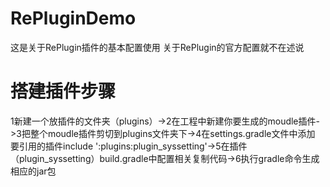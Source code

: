 # RePluginDemo
这是关于RePlugin插件的基本配置使用
关于RePlugin的官方配置就不在述说
# 搭建插件步骤 
1新建一个放插件的文件夹（plugins）->2在工程中新建你要生成的moudle插件->3把整个moudle插件剪切到plugins文件夹下->4在settings.gradle文件中添加
要引用的插件include ':plugins:plugin_syssetting'->5在插件（plugin_syssetting）build.gradle中配置相关复制代码->6执行gradle命令生成相应的jar包

